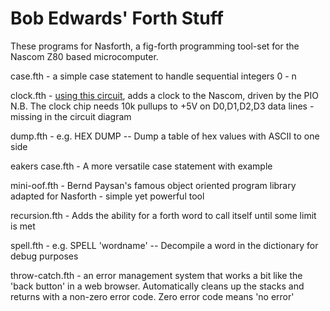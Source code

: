 # Bob Edwards' Forth Stuff

 These programs for Nasforth, a fig-forth programming tool-set for the Nascom Z80 based microcomputer.

  case.fth - a simple case statement to handle sequential integers 0 - n
 
  clock.fth - [using this circuit](https://github.com/bob-g4bby/Bob-Edwards--Nascom--Stuff/blob/main/Circuits/nascom%20clock%20circuit.pdf), adds a clock to the Nascom, driven by the PIO
  N.B. The clock chip needs 10k pullups to +5V on D0,D1,D2,D3 data lines - missing in the circuit diagram
 
 dump.fth  - e.g. HEX <start address> <number of bytes> DUMP -- Dump a table of hex values with ASCII to one side
 
 eakers case.fth - A more versatile case statement with example
 
 mini-oof.fth - Bernd Paysan's famous object oriented program library adapted for Nasforth - simple yet powerful tool
 
 recursion.fth - Adds the ability for a forth word to call itself until some limit is met
 
 spell.fth - e.g. SPELL 'wordname' -- Decompile a word in the dictionary for debug purposes
 
 throw-catch.fth - an error management system that works a bit like the 'back button' in a web browser. Automatically cleans up the stacks and returns with a non-zero error code. Zero error code means 'no error'
